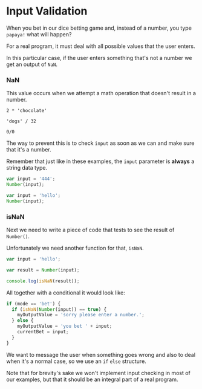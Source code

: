 # Input Validation

When you bet in our dice betting game and, instead of a number, you type `papaya!` what will happen?

For a real program, it must deal with all possible values that the user enters.

In this particular case, if the user enters something that's not a number we get an output of `NaN`.

### NaN

This value occurs when we attempt a math operation that doesn't result in a number.

```text
2 * 'chocolate'
```

```text
'dogs' / 32
```

```text
0/0
```

The way to prevent this is to check `input` as soon as we can and make sure that it's a number.

Remember that just like in these examples, the `input` parameter is **always** a string data type.

```javascript
var input = '444';
Number(input);
```

```javascript
var input = 'hello';
Number(input);
```

### isNaN

Next we need to write a piece of code that tests to see the result of `Number()`.

Unfortunately we need another function for that, `isNaN`.

```javascript
var input = 'hello';

var result = Number(input);

console.log(isNaN(result));
```

All together with a conditional it would look like:

```javascript
if (mode == 'bet') {
  if (isNaN(Number(input)) == true) {
    myOutputValue = 'sorry please enter a number.';
  } else {
    myOutputValue = 'you bet ' + input;
    currentBet = input;
  }
}
```

We want to message the user when something goes wrong and also to deal when it's a normal case, so we use an `if` `else` structure.

Note that for brevity's sake we won't implement input checking in most of our examples, but that it should be an integral part of a real program.

